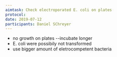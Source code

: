 ```yaml
---
aimtask: Check electroporated E. coli on plates
protocol: 
date: 2019-07-12
participants: Daniel SChreyer
---
```

* no growth on plates --incubate longer
* E. coli were possibily not transformed
* use bigger amount of eletrocompetent bacteria